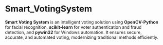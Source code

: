 # Smart_VotingSystem
**Smart Voting System** is an intelligent voting solution using **OpenCV-Python** for facial recognition, **scikit-learn** for voter authentication and fraud detection, and **pywin32** for Windows automation. It ensures secure, accurate, and automated voting, modernizing traditional methods efficiently.
